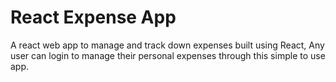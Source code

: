 # React Expense App

A react web app to manage and track down expenses built using React, Any user can login to manage their personal expenses through this simple to use app.

